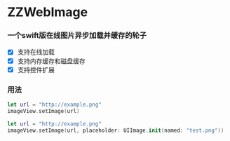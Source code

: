 # ZZWebImage
### 一个swift版在线图片异步加载并缓存的轮子
- [x] 支持在线加载
- [x] 支持内存缓存和磁盘缓存
- [x] 支持控件扩展

### 用法

``` swift
let url = "http://example.png"
imageView.setImage(url)
```

``` swift
let url = "http://example.png"
imageView.setImage(url, placeholder: UIImage.init(named: "test.png"))
```

